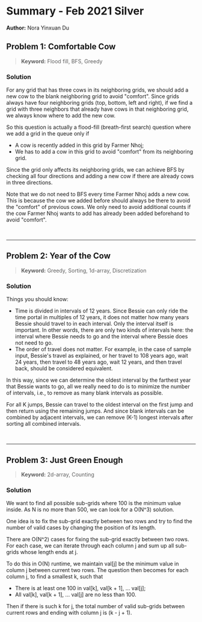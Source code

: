 # Summary - Feb 2021 Silver

**Author:** Nora Yinxuan Du

## Problem 1: Comfortable Cow

> **Keyword:** Flood fill, BFS, Greedy

### Solution
For any grid that has three cows in its neighboring grids, we should add a new cow to the blank neighboring grid to avoid "comfort". Since grids always have four neighboring grids (top, bottom, left and right), if we find a grid with three neighbors that already have cows in that neighboring grid, we always know where to add the new cow.

So this question is actually a flood-fill (breath-first search) question where we add a grid in the queue only if
- A cow is recently added in this grid by Farmer Nhoj;
- We has to add a cow in this grid to avoid "comfort" from its neighboring grid.

Since the grid only affects its neighboring grids, we can achieve BFS by checking all four directions and adding a new cow if there are already cows in three directions.

Note that we do not need to BFS every time Farmer Nhoj adds a new cow. This is because the cow we added before should always be there to avoid the "comfort" of previous cows. We only need to avoid additional counts if the cow Farmer Nhoj wants to add has already been added beforehand to avoid "comfort".

<br><hr>

## Problem 2: Year of the Cow
> **Keyword:** Greedy, Sorting, 1d-array, Discretization

### Solution

Things you should know:
- Time is divided in intervals of 12 years. Since Bessie can only ride the time portal in multiples of 12 years, it does not matter how many years Bessie should travel to in each interval. Only the interval itself is important. In other words, there are only two kinds of intervals here: the interval where Bessie needs to go and the interval where Bessie does not need to go.
- The order of travel does not matter. For example, in the case of sample input, Bessie's travel as explained, or her travel to 108 years ago, wait 24 years, then travel to 48 years ago, wait 12 years, and then travel back, should be considered equivalent.

In this way, since we can determine the oldest interval by the farthest year that Bessie wants to go, all we really need to do is to minimize the number of intervals, i.e., to remove as many blank intervals as possible. 

For all K jumps, Bessie can travel to the oldest interval on the first jump and then return using the remaining jumps. And since blank intervals can be combined by adjacent intervals, we can remove (K-1) longest intervals after sorting all combined intervals.

<br><hr>

## Problem 3: Just Green Enough
> **Keyword:** 2d-array, Counting

### Solution
We want to find all possible sub-grids where 100 is the minimum value inside. As N is no more than 500, we can look for a O(N^3) solution.

One idea is to fix the sub-grid exactly between two rows and try to find the number of valid cases by changing the position of its length.

There are O(N^2) cases for fixing the sub-grid exactly between two rows. For each case, we can iterate through each column j and sum up all sub-grids whose length ends at j.

To do this in O(N) runtime, we maintain val[j] be the minimum value in column j between current two rows. The question then becomes for each column j, to find a smallest k, such that
- There is at least one 100 in val[k], val[k + 1], ... val[j];
- All val[k], val[k + 1], ... val[j] are no less than 100.

Then if there is such k for j, the total number of valid sub-grids between current rows and ending with column j is (k - j + 1).